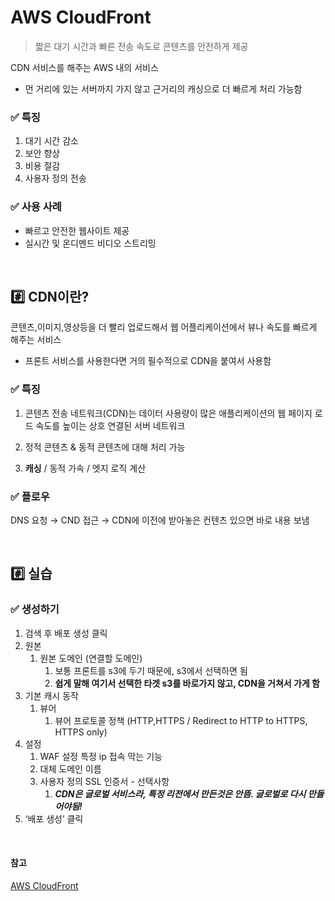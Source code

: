 # AWS CloudFront

> 짧은 대기 시간과 빠른 전송 속도로 콘텐츠를 안전하게 제공
> 

CDN 서비스를 해주는 AWS 내의 서비스

- 먼 거리에 있는 서버까지 가지 않고 근거리의 캐싱으로 더 빠르게 처리 가능함

### ✅ 특징

1. 대기 시간 감소
2. 보안 향상
3. 비용 절감
4. 사용자 정의 전송

### ✅ 사용 사례

- 빠르고 안전한 웹사이트 제공
- 실시간 및 온디멘드 비디오 스트리밍

<br>

## #️⃣ **CDN이란?**

콘텐츠,이미지,영상등을 더 빨리 업로드해서 웹 어플리케이션에서 뷰나 속도를 빠르게 해주는 서비스

- 프론트 서비스를 사용한다면 거의 필수적으로 CDN을 붙여서 사용함

### ✅ 특징

1. 콘텐츠 전송 네트워크(CDN)는 데이터 사용량이 많은 애플리케이션의 웹 페이지 로드 속도를 높이는 상호 연결된 서버 네트워크

 2. 정적 콘텐츠 & 동적 콘텐츠에 대해 처리 가능

1. **캐싱** / 동적 가속 / 엣지 로직 계산

### ✅  플로우

DNS 요청 → CND 접근 → CDN에 이전에 받아놓은 컨텐츠 있으면 바로 내용 보냄

<Br>

## #️⃣ 실습

### ✅ 생성하기

1. 검색 후 배포 생성 클릭
2. 원본
    1. 원본 도메인 (연결할 도메인)
        1. 보통 프론트를 s3에 두기 때문에, s3에서 선택하면 됨
        2.  **쉽게 말해 여기서 선택한 타겟 s3를 바로가지 않고, CDN을 거쳐서 가게 함**
3. 기본 캐시 동작
    1. 뷰어
        1. 뷰어 프로토콜 정책 (HTTP,HTTPS / Redirect to HTTP to HTTPS, HTTPS only)
4.  설정 
    1. WAF 설정 
    특정 ip 접속 막는 기능 
    2. 대체 도메인 이름
    3. 사용자 정의 SSL 인증서 - 선택사항
        1. ***CDN은 글로벌 서비스라, 특정 리전에서 만든것은 안뜸. 글로벌로 다시 만들어야됨!***
5. ‘배포 생성’ 클릭

<Br>

#### 참고 

[AWS CloudFront](https://aws.amazon.com/ko/cloudfront/)